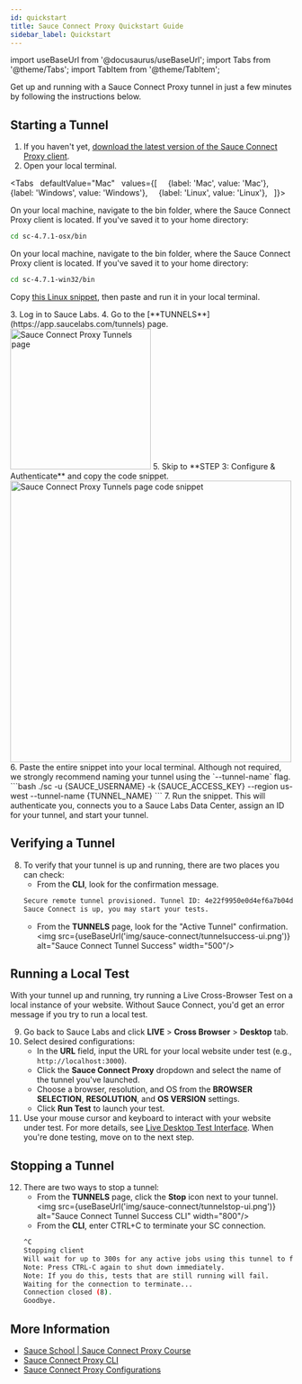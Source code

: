 ```yaml
---
id: quickstart
title: Sauce Connect Proxy Quickstart Guide
sidebar_label: Quickstart
---
```


import useBaseUrl from '@docusaurus/useBaseUrl';
import Tabs from '@theme/Tabs';
import TabItem from '@theme/TabItem';

Get up and running with a Sauce Connect Proxy tunnel in just a few minutes by following the instructions below.

## Starting a Tunnel

1. If you haven't yet, [download the latest version of the Sauce Connect Proxy client](/secure-connections/sauce-connect/installation).
2. Open your local terminal.

  <Tabs
    defaultValue="Mac"
    values={[
      {label: 'Mac', value: 'Mac'},
      {label: 'Windows', value: 'Windows'},
      {label: 'Linux', value: 'Linux'},
    ]}>

  <TabItem value="Mac">

  On your local machine, navigate to the bin folder, where the Sauce Connect Proxy client is located. If you've saved it to your home directory:

  ```bash
  cd sc-4.7.1-osx/bin
  ```

  </TabItem>
  <TabItem value="Windows">

  On your local machine, navigate to the bin folder, where the Sauce Connect Proxy client is located. If you've saved it to your home directory:

  ```bash
  cd sc-4.7.1-win32/bin
  ```
  </TabItem>
  <TabItem value="Linux">

  Copy [this Linux snippet](/secure-connections/sauce-connect/installation/#linux), then paste and run it in your local terminal.

  </TabItem>
  </Tabs>
3. Log in to Sauce Labs.
4. Go to the [**TUNNELS**](https://app.saucelabs.com/tunnels) page.<br/><img src={useBaseUrl('img/sauce-connect/tunnelsPage.png')} alt="Sauce Connect Proxy Tunnels page" width="250"/>
5. Skip to **STEP 3: Configure & Authenticate** and copy the code snippet.<br/><img src={useBaseUrl('img/sauce-connect/configureAuth.png')} alt="Sauce Connect Proxy Tunnels page code snippet" width="500"/>
6. Paste the entire snippet into your local terminal. Although not required, we strongly recommend naming your tunnel using the `--tunnel-name` flag.
  ```bash
  ./sc -u {SAUCE_USERNAME} -k {SAUCE_ACCESS_KEY} --region us-west --tunnel-name {TUNNEL_NAME}
  ```
7. Run the snippet. This will authenticate you, connects you to a Sauce Labs Data Center, assign an ID for your tunnel, and start your tunnel.

## Verifying a Tunnel

8. To verify that your tunnel is up and running, there are two places you can check:
   * From the **CLI**, look for the confirmation message.
    ```bash
    Secure remote tunnel provisioned. Tunnel ID: 4e22f9950e0d4ef6a7b04dd935a1dad3
    Sauce Connect is up, you may start your tests.
    ```
   * From the **TUNNELS** page, look for the "Active Tunnel" confirmation.<br/><img src={useBaseUrl('img/sauce-connect/tunnelsuccess-ui.png')} alt="Sauce Connect Tunnel Success" width="500"/>

## Running a Local Test

With your tunnel up and running, try running a Live Cross-Browser Test on a local instance of your website. Without Sauce Connect, you'd get an error message if you try to run a local test.

9. Go back to Sauce Labs and click **LIVE** > **Cross Browser** > **Desktop** tab.
10. Select desired configurations:
    * In the **URL** field, input the URL for your local website under test (e.g., `http://localhost:3000`).
    * Click the **Sauce Connect Proxy** dropdown and select the name of the tunnel you've launched.
    * Choose a browser, resolution, and OS from the **BROWSER SELECTION**, **RESOLUTION**, and **OS VERSION** settings.
    * Click **Run Test** to launch your test.
11. Use your mouse cursor and keyboard to interact with your website under test. For more details, see [Live Desktop Test Interface](/web-apps/live-testing/live-cross-browser-testing/#live-desktop-test-interface). When you're done testing, move on to the next step.

## Stopping a Tunnel

12. There are two ways to stop a tunnel:
    * From the **TUNNELS** page, click the **Stop** icon next to your tunnel.<br/><img src={useBaseUrl('img/sauce-connect/tunnelstop-ui.png')} alt="Sauce Connect Tunnel Success CLI" width="800"/>
    * From the **CLI**, enter CTRL+C to terminate your SC connection.
     ```bash
     ^C
     Stopping client
     Will wait for up to 300s for any active jobs using this tunnel to finish.
     Note: Press CTRL-C again to shut down immediately.
     Note: If you do this, tests that are still running will fail.
     Waiting for the connection to terminate...
     Connection closed (8).
     Goodbye.
     ```

## More Information

* [Sauce School | Sauce Connect Proxy Course](https://training.saucelabs.com/sauceconnect/)
* [Sauce Connect Proxy CLI](/dev/cli/sauce-connect-proxy/)
* [Sauce Connect Proxy Configurations](/secure-connections/sauce-connect/setup-configuration/basic-setup/)
